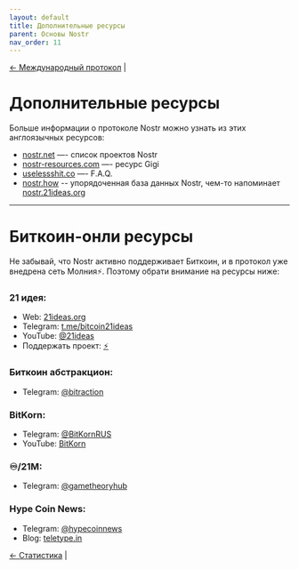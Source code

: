 ```yaml
---
layout: default
title: Дополнительные ресурсы
parent: Основы Nostr
nav_order: 11
---
```


[← Международный протокол](https://nostr.21ideas.org/docs/basics/stats.html) |

# Дополнительные ресурсы

Больше информации о протоколе Nostr можно узнать из этих англоязычных ресурсов:

* [nostr.net](https://www.nostr.net/) —- список проектов Nostr
* [nostr-resources.com](https://nostr-resources.com/) —- ресурс Gigi
* [uselessshit.co](https://uselessshit.co/resources/nostr/) —- F.A.Q.
* [nostr.how](https://nostr.how/) -- упорядоченная база данных Nostr, чем-то напоминает [nostr.21ideas.org](https://nostr.21ideas.org/)

***

# Биткоин-онли ресурсы
Не забывай, что Nostr активно поддерживает Биткоин, и в протокол уже внедрена сеть Молния⚡️. Поэтому обрати внимание на ресурсы ниже:

### 21 идея:

* Web: [21ideas.org](https://www.21ideas.org/)
* Telegram: [t.me/bitcoin21ideas](https://t.me/bitcoin21ideas)
* YouTube: [@21ideas](https://www.youtube.com/@21ideas/)
* Поддержать проект: [⚡️](https://www.21ideas.org/contribute/)

### Биткоин абстракцион:

* Telegram: [@bitraction](https://t.me/bitraction)

### BitKorn:

* Telegram: [@BitKornRUS](https://t.me/BitKornRUS)
* YouTube: [BitKorn](https://www.youtube.com/c/BitKornRUS)

### ♾️/21M:

* Telegram: [@gametheoryhub](https://t.me/gametheoryhub)

### Hype Coin News:

* Telegram: [@hypecoinnews](https://t.me/hypecoinnews)
* Blog: [teletype.in](https://teletype.in/@hypecoinnews)

[← Статистика](https://nostr.21ideas.org/docs/basics/stats.html) |
